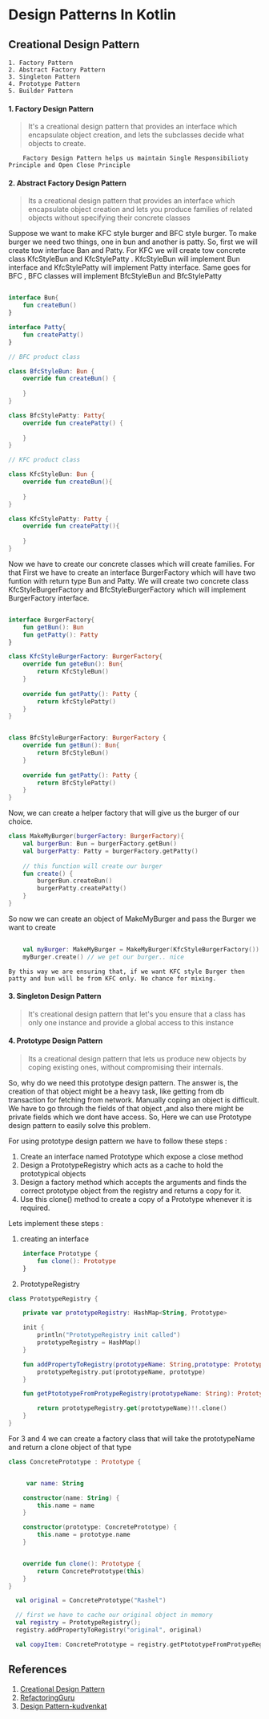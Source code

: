 # Design Patterns In Kotlin


## Creational Design Pattern
    1. Factory Pattern
    2. Abstract Factory Pattern
    3. Singleton Pattern
    4. Prototype Pattern
    5. Builder Pattern
    
    
#### 1. Factory Design Pattern

> It's a creational design pattern that provides an interface which encapsulate object creation, and lets the subclasses decide what
objects to create. 

```
    Factory Design Pattern helps us maintain Single Responsibilioty Principle and Open Close Principle
```

#### 2. Abstract Factory Design Pattern

> Its a creational design pattern that provides an interface which encapsulate object creation and lets you produce families
of related objects without specifying their concrete classes



Suppose we want to make KFC style burger and BFC style burger. To make burger we need two things, one in bun and another is patty. 
So, first we will create tow interface Ban and Patty. For KFC we will create tow concrete class KfcStyleBun and KfcStylePatty . KfcStyleBun will implement Bun interface and 
KfcStylePatty will implement Patty interface. Same goes for BFC , BFC classes will implement BfcStyleBun and BfcStylePatty

```kotlin

interface Bun{
    fun createBun()
}

interface Patty{
    fun createPatty()
}

// BFC product class

class BfcStyleBun: Bun {
    override fun createBun() {
        
    }
}

class BfcStylePatty: Patty{
    override fun createPatty() {
        
    }
}

// KFC product class

class KfcStyleBun: Bun {
    override fun createBun(){
    
    }
}

class KfcStylePatty: Patty {
    override fun createPatty(){
    
    }
}

```

Now we have to create our concrete classes which will create families. For that First we have to create an interface BurgerFactory which will have two funtion with return type
Bun and Patty. We will create two concrete class KfcStyleBurgerFactory and BfcStyleBurgerFactory which will implement
BurgerFactory interface.

```kotlin

interface BurgerFactory{
    fun getBun(): Bun
    fun getPatty(): Patty
}

class KfcStyleBurgerFactory: BurgerFactory{
    override fun geteBun(): Bun{
        return KfcStyleBun()
    }
    
    override fun getPatty(): Patty {
        return kfcStylePatty()
    }
}


class BfcStyleBurgerFactory: BurgerFactory {
    override fun getBun(): Bun{
        return BfcStyleBun()
    }
    
    override fun getPatty(): Patty {
        return BfcStylePatty()
    }
}

```

Now, we can create a helper factory that will give us the burger of our choice. 

```kotlin
class MakeMyBurger(burgerFactory: BurgerFactory){
    val burgerBun: Bun = burgerFactory.getBun()
    val burgerPatty: Patty = burgerFactory.getPatty()
    
    // this function will create our burger
    fun create() {
        burgerBun.createBun()
        burgerPatty.createPatty()
    }
}
```

So now we can create an object of MakeMyBurger and pass the Burger we want to create

```kotlin
    
    val myBurger: MakeMyBurger = MakeMyBurger(KfcStyleBurgerFactory())
    myBurger.create() // we get our burger.. nice

```


```
By this way we are ensuring that, if we want KFC style Burger then patty and bun will be from KFC only. No chance for mixing.
```


#### 3. Singleton Design Pattern

> It's  creational design pattern that let's you ensure that a class has only one instance and provide a global 
access to this instance


#### 4. Prototype Design Pattern

> Its a creational design pattern that lets us produce new objects by coping existing ones, without compromising their internals.


So, why do we need this prototype design pattern. The answer is, the creation of that object might be a heavy task, 
like getting from db transaction for fetching from network. Manually coping an object is difficult. We have to go through 
the fields of that object ,and also there might be private fields which we dont have access. So, Here we can use Prototype
design pattern to easily solve this problem.   

For using prototype design pattern we have to follow these steps : 

1. Create an interface named Prototype which expose a close method
2. Design a PrototypeRegistry which acts as a cache to hold the prototypical objects
3. Design a factory method which accepts the arguments and finds the correct prototype object from the registry and returns a copy for it.
4. Use this clone() method to create a copy of a Prototype whenever it is required.


Lets implement these steps : 

1. creating an interface

```kotlin
    interface Prototype {
        fun clone(): Prototype
    }
```

2. PrototypeRegistry
```kotlin
class PrototypeRegistry {

    private var prototypeRegistry: HashMap<String, Prototype>

    init {
        println("PrototypeRegistry init called")
        prototypeRegistry = HashMap()
    }

    fun addPropertyToRegistry(prototypeName: String,prototype: Prototype ){
        prototypeRegistry.put(prototypeName, prototype)
    }

    fun getPtototypeFromProtypeRegistry(prototypeName: String): Prototype{

        return prototypeRegistry.get(prototypeName)!!.clone()
    }
}
```

For 3 and 4 we can create a factory class that will take the prototypeName and return a clone object of that type


```kotlin
class ConcretePrototype : Prototype {


     var name: String

    constructor(name: String) {
        this.name = name
    }

    constructor(prototype: ConcretePrototype) {
        this.name = prototype.name
    }


    override fun clone(): Prototype {
        return ConcretePrototype(this)
    }
}

  val original = ConcretePrototype("Rashel")

  // first we have to cache our original object in memory
  val registry = PrototypeRegistry();
  registry.addPropertyToRegistry("original", original)

  val copyItem: ConcretePrototype = registry.getPtototypeFromProtypeRegistry("original") as ConcretePrototype


```
## References

1. [Creational Design Pattern](https://www.youtube.com/playlist?list=PLn05u4nMKcB-1BSfb3L-09hkcSgNZHrv7)
2. [RefactoringGuru](https://refactoring.guru/design-patterns)
3. [Design Pattern-kudvenkat](https://www.youtube.com/watch?v=YGGg9ecy0K4&list=PL6n9fhu94yhUbctIoxoVTrklN3LMwTCmd&index=2)